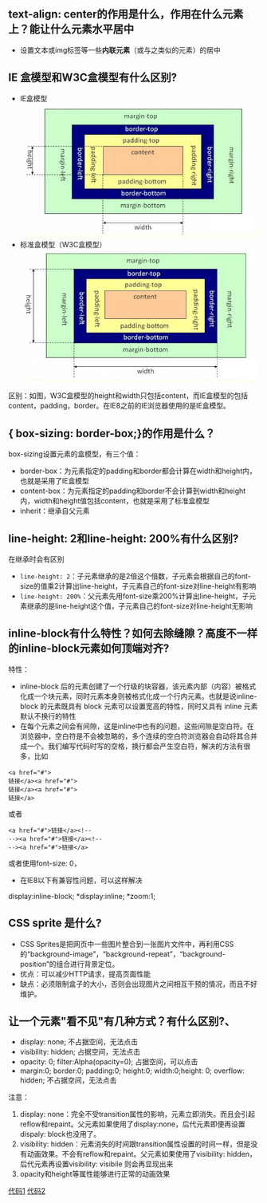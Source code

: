 ## text-align: center的作用是什么，作用在什么元素上？能让什么元素水平居中
* 设置文本或img标签等一些**内联元素**（或与之类似的元素）的居中

## IE 盒模型和W3C盒模型有什么区别?
* IE盒模型
![img-5](img/img-5.png)  
* 标准盒模型（W3C盒模型）
![img-6](img/img-6.png)

区别：如图，W3C盒模型的height和width只包括content，而IE盒模型的包括content，padding，border。在IE8之前的IE浏览器使用的是IE盒模型。

## { box-sizing: border-box;}的作用是什么？
box-sizing设置元素的盒模型，有三个值：
* border-box：为元素指定的padding和border都会计算在width和height内，也就是采用了IE盒模型
* content-box：为元素指定的padding和border不会计算到width和height内，width和height值包括content，也就是采用了标准盒模型
* inherit：继承自父元素

## line-height: 2和line-height: 200%有什么区别?
在继承时会有区别
* `line-height: 2`：子元素继承的是2倍这个倍数，子元素会根据自己的font-size的值乘2计算出line-height，子元素自己的font-size对line-height有影响
* `line-height: 200%`：父元素先用font-size乘200%计算出line-height，子元素继承的是line-height这个值，子元素自己的font-size对line-height无影响

## inline-block有什么特性？如何去除缝隙？高度不一样的inline-block元素如何顶端对齐?
特性：
 
* inline-block 后的元素创建了一个行级的块容器，该元素内部（内容）被格式化成一个块元素，同时元素本身则被格式化成一个行内元素。也就是说inline-block 的元素既具有 block 元素可以设置宽高的特性，同时又具有 inline 元素默认不换行的特性
* 在每个元素之间会有间隙，这是inline中也有的问题，这些间隙是空白符。在浏览器中，空白符是不会被忽略的，多个连续的空白符浏览器会自动将其合并成一个。我们编写代码时写的空格，换行都会产生空白符，解决的方法有很多，比如

> 
`<a href="#">`  
`链接</a><a href="#">`  
`链接</a><a href="#">`  
`链接</a>`  

或者
> 
`<a href="#">链接</a><!--`  
`--><a href="#">链接</a><!--`  
`--><a href="#">链接</a>`  

或者使用font-size: 0，
* 在IE8以下有兼容性问题，可以这样解决

> 
 display:inline-block; 
*display:inline; 
*zoom:1;

## CSS sprite 是什么?
* CSS Sprites是把网页中一些图片整合到一张图片文件中，再利用CSS的“background-image”，“background-repeat”，“background-position”的组合进行背景定位。
* 优点：可以减少HTTP请求，提高页面性能
* 缺点：必须限制盒子的大小，否则会出现图片之间相互干预的情况，而且不好维护。

## 让一个元素"看不见"有几种方式？有什么区别?、
* display: none; 不占据空间，无法点击
* visibility: hidden; 占据空间，无法点击
* opacity: 0; filter:Alpha(opacity=0); 占据空间，可以点击
* margin:0; border:0; padding:0; height:0; width:0;height: 0; overflow: hidden; 不占据空间，无法点击 

注意：

1. display: none：完全不受transition属性的影响，元素立即消失。而且会引起reflow和repaint。父元素如果使用了display:none，后代元素即便再设置dispaly: block也没用了。
2. visibility: hidden：元素消失的时间跟transition属性设置的时间一样，但是没有动画效果。不会有reflow和repaint。父元素如果使用了visibility: hidden，后代元素再设置visibility: visibile 则会再显现出来
3. opacity和height等属性能够进行正常的动画效果

[代码1](http://js.jirengu.com/goko/1/edit?html,output)
[代码2](http://js.jirengu.com/zewo/1/edit?html,output)